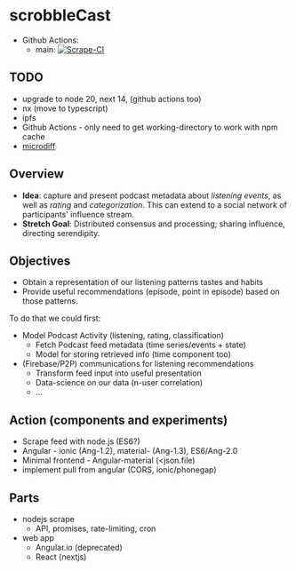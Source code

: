 # scrobbleCast

- Github Actions:
  - main: [![Scrape-CI](https://github.com/daneroo/scrobbleCast/actions/workflows/scrape-ci.yml/badge.svg)](https://github.com/daneroo/scrobbleCast/actions/workflows/scrape-ci.yml)

## TODO

- upgrade to node 20, next 14, (github actions too)
- nx (move to typescript)
- ipfs
- Github Actions - only need to get working-directory to work with npm cache
- [microdiff](https://github.com/AsyncBanana/microdiff)

## Overview

- **Idea**: capture and present podcast metadata about _listening events_, as well as _rating_ and _categorization_. This can extend to a social network of participants' influence stream.
- **Stretch Goal**: Distributed consensus and processing; sharing influence, directing serendipity.

## Objectives

- Obtain a representation of our listening patterns tastes and habits
- Provide useful recommendations (episode, point in episode) based on those patterns.

To do that we could first:

- Model Podcast Activity (listening, rating, classification)
  - Fetch Podcast feed metadata (time series/events + state)
  - Model for storing retrieved info (time component too)
- (Firebase/P2P) communications for listening recommendations
  - Transform feed input into useful presentation
  - Data-science on our data (n-user correlation)
  - ...

## Action (components and experiments)

- Scrape feed with node.js (ES6?)
- Angular - ionic (Ang-1.2), material- (Ang-1.3), ES6/Ang-2.0
- Minimal frontend - Angular-material (<json.file)
- implement pull from angular (CORS, ionic/phonegap)

## Parts

- nodejs scrape
  - API, promises, rate-limiting, cron
- web app
  - Angular.io (deprecated)
  - React (nextjs)
